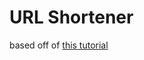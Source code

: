# URL Shortener

based off of [this tutorial](http://screencasts.org/episodes/activerecord-with-sinatra)